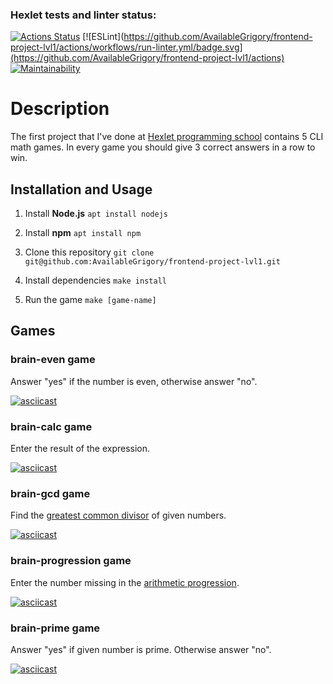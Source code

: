 ### Hexlet tests and linter status:
[![Actions Status](https://github.com/AvailableGrigory/frontend-project-lvl1/workflows/hexlet-check/badge.svg)](https://github.com/AvailableGrigory/frontend-project-lvl1/actions) [![ESLint](https://github.com/AvailableGrigory/frontend-project-lvl1/actions/workflows/run-linter.yml/badge.svg](https://github.com/AvailableGrigory/frontend-project-lvl1/actions) [![Maintainability](https://api.codeclimate.com/v1/badges/a99a88d28ad37a79dbf6/maintainability)](https://codeclimate.com/github/codeclimate/codeclimate/maintainability)

# Description

The first project that I've done at [Hexlet programming school](https://github.com/Hexlet) contains 5 CLI math games. In every game you should give 3 correct answers in a row to win.

## Installation and Usage

1. Install **Node.js** `apt install nodejs`

2. Install **npm** `apt install npm`

3. Clone this repository `git clone git@github.com:AvailableGrigory/frontend-project-lvl1.git`

4. Install dependencies `make install`

5. Run the game `make [game-name]`

## Games

### brain-even game

Answer "yes" if the number is even, otherwise answer "no".

[![asciicast](https://asciinema.org/a/MwvBeLRdOGKlJkXR9wGyQOuT4.svg)](https://asciinema.org/a/MwvBeLRdOGKlJkXR9wGyQOuT4)

### brain-calc game

Enter the result of the expression.

[![asciicast](https://asciinema.org/a/QUc1JhA9XwE9YYLR8gOaLcoej.svg)](https://asciinema.org/a/QUc1JhA9XwE9YYLR8gOaLcoej)

### brain-gcd game

Find the [greatest common divisor](https://en.wikipedia.org/wiki/Greatest_common_divisor) of given numbers.

[![asciicast](https://asciinema.org/a/wLBirrLuyNaTMGYL0zCMtyk2s.svg)](https://asciinema.org/a/wLBirrLuyNaTMGYL0zCMtyk2s)

### brain-progression game

Enter the number missing in the [arithmetic progression](https://en.wikipedia.org/wiki/Arithmetic_progression).

[![asciicast](https://asciinema.org/a/0h1P5n9qzM86d6oXx7ay1UBzR.svg)](https://asciinema.org/a/0h1P5n9qzM86d6oXx7ay1UBzR)

### brain-prime game

Answer "yes" if given number is prime. Otherwise answer "no".

[![asciicast](https://asciinema.org/a/xbHxushnSelQkqZBJMTUCcySG.svg)](https://asciinema.org/a/xbHxushnSelQkqZBJMTUCcySG)